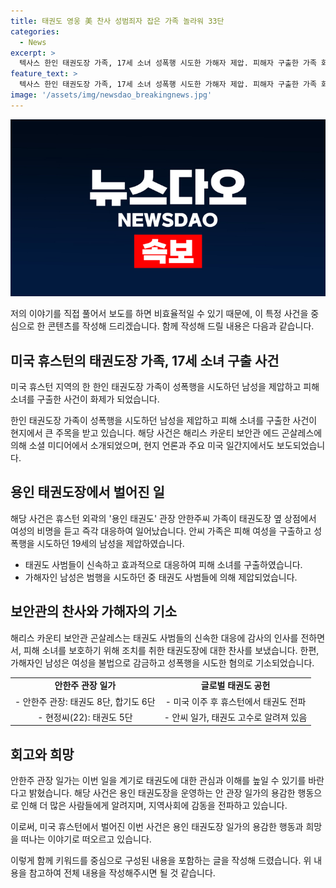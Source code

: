 ```yaml
---
title: 태권도 영웅 美 찬사 성범죄자 잡은 가족 놀라워 33단
categories:
  - News
excerpt: >
  텍사스 한인 태권도장 가족, 17세 소녀 성폭행 시도한 가해자 제압. 피해자 구출한 가족 화제. 해리스 카운티 보안관 찬사. 용인 태권도 고수 가족으로 알려진 안 관장 일가, 가해자 제압. 가해자 기소 및 가족 구성원 태권도 고수 소개. 안 관장 부인은 태권도가 더 많이 알려졌으면 바람 표명. (150자)
feature_text: >
  텍사스 한인 태권도장 가족, 17세 소녀 성폭행 시도한 가해자 제압. 피해자 구출한 가족 화제. 해리스 카운티 보안관 찬사. 용인 태권도 고수 가족으로 알려진 안 관장 일가, 가해자 제압. 가해자 기소 및 가족 구성원 태권도 고수 소개. 안 관장 부인은 태권도가 더 많이 알려졌으면 바람 표명. (150자)
image: '/assets/img/newsdao_breakingnews.jpg'
---
```


<p><img src="/assets/img/newsdao_breakingnews.jpg" alt="pcversion 속보" /></p>

<p>저의 이야기를 직접 풀어서 보도를 하면 비효율적일 수 있기 때문에, 이 특정 사건을 중심으로 한 콘텐츠를 작성해 드리겠습니다. 함께 작성해 드릴 내용은 다음과 같습니다.</p>

<h2>미국 휴스턴의 태권도장 가족, 17세 소녀 구출 사건</h2>

<p>미국 휴스턴 지역의 한 한인 태권도장 가족이 성폭행을 시도하던 남성을 제압하고 피해 소녀를 구출한 사건이 화제가 되었습니다.</p>

<p data-ke-size="size16">한인 태권도장 가족이 성폭행을 시도하던 남성을 제압하고 피해 소녀를 구출한 사건이 현지에서 큰 주목을 받고 있습니다. 해당 사건은 해리스 카운티 보안관 에드 곤살레스에 의해 소셜 미디어에서 소개되었으며, 현지 언론과 주요 미국 일간지에서도 보도되었습니다.</p>

<h2>용인 태권도장에서 벌어진 일</h2>

<p>해당 사건은 휴스턴 외곽의 '용인 태권도' 관장 안한주씨 가족이 태권도장 옆 상점에서 여성의 비명을 듣고 즉각 대응하여 일어났습니다. 안씨 가족은 피해 여성을 구출하고 성폭행을 시도하던 19세의 남성을 제압하였습니다.</p>

<ul>
  <li>태권도 사범들이 신속하고 효과적으로 대응하여 피해 소녀를 구출하였습니다.</li>
  <li>가해자인 남성은 범행을 시도하던 중 태권도 사범들에 의해 제압되었습니다.</li>
</ul>

<h2>보안관의 찬사와 가해자의 기소</h2>

<p>해리스 카운티 보안관 곤살레스는 태권도 사범들의 신속한 대응에 감사의 인사를 전하면서, 피해 소녀를 보호하기 위해 조치를 취한 태권도장에 대한 찬사를 보냈습니다. 한편, 가해자인 남성은 여성을 불법으로 감금하고 성폭행을 시도한 혐의로 기소되었습니다.</p>

<table>
  <tr>
    <td style="text-align: center; height: 17px;"><b>안한주 관장 일가</b></td>
    <td style="text-align: center; height: 17px;"><b>글로벌 태권도 공헌</b></td>
  </tr>
  <tr>
    <td style="text-align: center; height: 17px;">- 안한주 관장: 태권도 8단, 합기도 6단</td>
    <td style="text-align: center; height: 17px;">- 미국 이주 후 휴스턴에서 태권도 전파</td>
  </tr>
  <tr>
    <td style="text-align: center; height: 17px;">- 현정씨(22): 태권도 5단</td>
    <td style="text-align: center; height: 17px;">- 안씨 일가, 태권도 고수로 알려져 있음</td>
  </tr>
</table>

<h2>회고와 희망</h2>

<p>안한주 관장 일가는 이번 일을 계기로 태권도에 대한 관심과 이해를 높일 수 있기를 바란다고 밝혔습니다. 해당 사건은 용인 태권도장을 운영하는 안 관장 일가의 용감한 행동으로 인해 더 많은 사람들에게 알려지며, 지역사회에 감동을 전파하고 있습니다.</p>

<p>이로써, 미국 휴스턴에서 벌어진 이번 사건은 용인 태권도장 일가의 용감한 행동과 희망을 떠나는 이야기로 떠오르고 있습니다.</p>

<p>이렇게 함께 키워드를 중심으로 구성된 내용을 포함하는 글을 작성해 드렸습니다. 위 내용을 참고하여 전체 내용을 작성해주시면 될 것 같습니다. </p>


